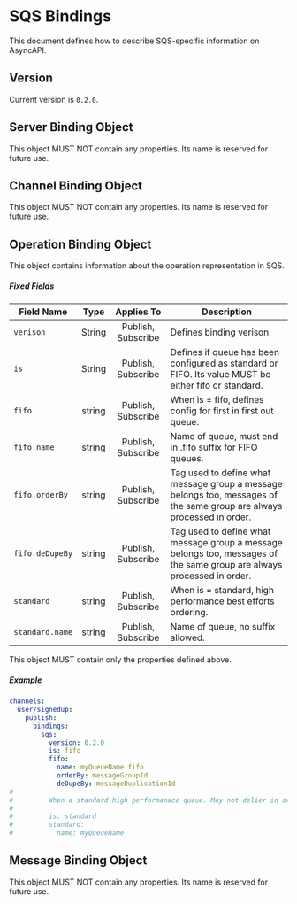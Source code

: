 # SQS Bindings

This document defines how to describe SQS-specific information on AsyncAPI.

<a name="version"></a>

## Version

Current version is `0.2.0`.


<a name="server"></a>

## Server Binding Object

This object MUST NOT contain any properties. Its name is reserved for future use.



<a name="channel"></a>

## Channel Binding Object

This object MUST NOT contain any properties. Its name is reserved for future use.



<a name="operation"></a>

## Operation Binding Object

This object contains information about the operation representation in SQS.

##### Fixed Fields

Field Name | Type | Applies To | Description
---|:---:|:---:|---
<a name="operationBindingObjectVersion"></a>`verison` | String | Publish, Subscribe | Defines binding verison.
<a name="operationBindingObjectIs"></a>`is` | String | Publish, Subscribe | Defines if queue has been configured as standard or FIFO. Its value MUST be either fifo or standard.
<a name="operationBindingObjectFifo"></a>`fifo` | string | Publish, Subscribe | When is = fifo, defines config for first in first out queue.
<a name="operationBindingObjectName"></a>`fifo.name` | string | Publish, Subscribe | Name of queue, must end in .fifo suffix for FIFO queues.
<a name="operationBindingObjectOrderBy"></a>`fifo.orderBy` | string | Publish, Subscribe | Tag used to define what message group a message belongs too, messages of the same group are always processed in order.
<a name="operationBindingObjectDeDupeBy"></a>`fifo.deDupeBy` | string | Publish, Subscribe | Tag used to define what message group a message belongs too, messages of the same group are always processed in order.
<a name="operationBindingObjectStandard"></a>`standard` | string | Publish, Subscribe | When is = standard, high performance best efforts ordering.
<a name="operationBindingObjectName"></a>`standard.name` | string | Publish, Subscribe | Name of queue, no suffix allowed.

This object MUST contain only the properties defined above.

##### Example

```yaml
channels:
  user/signedup:
    publish:
      bindings:
        sqs:
          version: 0.2.0
          is: fifo
          fifo:
            name: myQueueName.fifo
            orderBy: messageGroupId
            deDupeBy: messageDuplicationId
#
#         When a standard high performanace queue. May not delier in order (non-FIFO)
#
#         is: standard
#         standard:
#           name: myQueueName


```

<a name="message"></a>

## Message Binding Object

This object MUST NOT contain any properties. Its name is reserved for future use.
